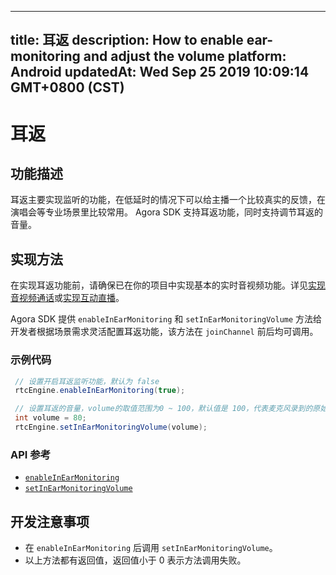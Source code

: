 
---
title: 耳返
description: How to enable ear-monitoring and adjust the volume
platform: Android
updatedAt: Wed Sep 25 2019 10:09:14 GMT+0800 (CST)
---
# 耳返
## 功能描述
耳返主要实现监听的功能，在低延时的情况下可以给主播一个比较真实的反馈，在演唱会等专业场景里比较常用。
Agora SDK 支持耳返功能，同时支持调节耳返的音量。

## 实现方法

在实现耳返功能前，请确保已在你的项目中实现基本的实时音视频功能。详见[实现音视频通话](../../cn/Interactive%20Broadcast/start_call_android.md)或[实现互动直播](../../cn/Interactive%20Broadcast/start_live_android.md)。

Agora SDK 提供 `enableInEarMonitoring` 和 `setInEarMonitoringVolume` 方法给开发者根据场景需求灵活配置耳返功能，该方法在 `joinChannel` 前后均可调用。

### 示例代码

```java
 // 设置开启耳返监听功能，默认为 false
 rtcEngine.enableInEarMonitoring(true);

 // 设置耳返的音量，volume的取值范围为0 ~ 100，默认值是 100，代表麦克风录到的原始音量
 int volume = 80;
 rtcEngine.setInEarMonitoringVolume(volume);
```

### API 参考

- [`enableInEarMonitoring`](https://docs.agora.io/cn/Interactive%20Broadcast/API%20Reference/java/classio_1_1agora_1_1rtc_1_1_rtc_engine.html#aeb014fcf7ec84291b9b39621e09772ea)
- [`setInEarMonitoringVolume`](https://docs.agora.io/cn/Interactive%20Broadcast/API%20Reference/java/classio_1_1agora_1_1rtc_1_1_rtc_engine.html#af71afdf140660b10c4fb0c40029c432d)

## 开发注意事项

- 在 `enableInEarMonitoring` 后调用 `setInEarMonitoringVolume`。
- 以上方法都有返回值，返回值小于 0 表示方法调用失败。


